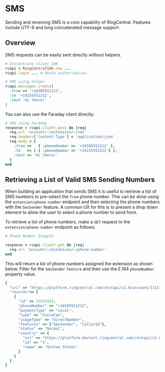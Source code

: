 # SMS

Sending and receiving SMS is a core capability of RingCentral. Features include UTF-8 and long concatenated message support.

## Overview

SMS requests can be easily sent directly without helpers.

```ruby
# Instantiate client SDK
rcapi = RingCentralSdk.new ...
rcapi.login ... # OAuth authorization

# SMS using helper
rcapi.messages.create(
  :from => '+16505551212',
  :to '+14155551212',
  :text 'Hi there!'
)
```

You can also use the Faraday client directly:

```ruby
# SMS using Faraday
response = rcapi.client.post do |req|
  req.url 'account/~/extension/~/sms'
  req.headers['Content-Type'] = 'application/json'
  req.body = {
    :from =>   { :phoneNumber => '+16505551212' },
    :to   => [ { :phoneNumber => '+14155551212'} ],
    :text => 'Hi there!'
  }
end
```

## Retrieving a List of Valid SMS Sending Numbers

When building an application that sends SMS it is useful to retrieve a list of SMS numbers to pre-select the `from` phone number. This can be done using the `extension/phone-number` endpoint and then selecting the phone numbers with the `SmsSender` feature. A common UX for this is to present a drop down element to allow the user to select a phone number to send from.

To retrieve a list of phone numbers, make a `GET` request to the `extension/phone-number` endpoint as follows:

```ruby
# Phone Number Example

response = rcapi.client.get do |req|
  req.url 'account/~/extension/~/phone-number'
end
```

This will return a list of phone numbers assigned the extension as shown below. Filter for the `SmsSender` `feature` and then use the E.164 `phoneNumber` property value.

```ruby
{
  "uri" => "https://platform.ringcentral.com/restapi/v1.0/account/11111111/extension/22222222/phone-number?page=1&perPage=100"
  "records"=> [
    {
      "id" => 33333333,
      "phoneNumber" => "+16505551212",
      "paymentType" => "Local",
      "type" => "VoiceFax",
      "usageType" => "DirectNumber",
      "features" => ["SmsSender", "CallerId"],
      "status" => "Normal",
      "country" => {
        "uri" => "https://platform.devtest.ringcentral.com/restapi/v1.0/dictionary/country/1",
        "id" => "1",
        "name" => "United States"
      }
    }
  ]
}
```